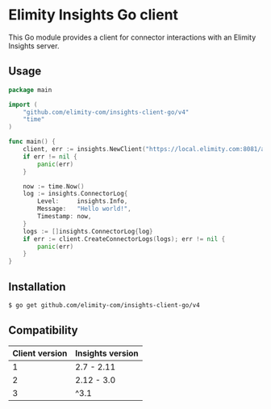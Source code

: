 # Elimity Insights Go client

This Go module provides a client for connector interactions with an Elimity Insights server.

## Usage

```go
package main

import (
	"github.com/elimity-com/insights-client-go/v4"
	"time"
)

func main() {
	client, err := insights.NewClient("https://local.elimity.com:8081/api", "token")
	if err != nil {
		panic(err)
	}

	now := time.Now()
	log := insights.ConnectorLog{
		Level:     insights.Info,
		Message:   "Hello world!",
		Timestamp: now,
	}
	logs := []insights.ConnectorLog{log}
	if err := client.CreateConnectorLogs(logs); err != nil {
		panic(err)
	}
}
```

## Installation

```sh
$ go get github.com/elimity-com/insights-client-go/v4
```

## Compatibility

| Client version | Insights version |
| -------------- | ---------------- |
| 1              | 2.7 - 2.11       |
| 2              | 2.12 - 3.0       |
| 3              | ^3.1             |
